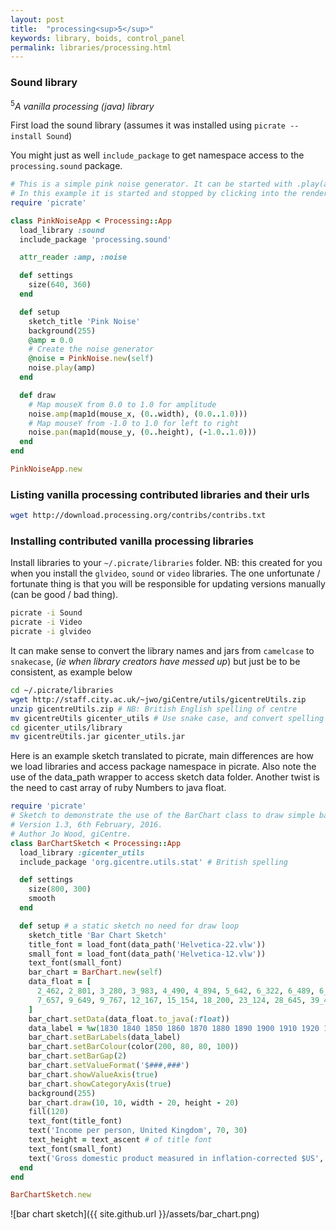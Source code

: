 ```yaml
---
layout: post
title:  "processing<sup>5</sup>"
keywords: library, boids, control_panel
permalink: libraries/processing.html
---
```

### Sound library ###

<sup>5</sup><i>A vanilla processing (java) library</i>

First load the sound library (assumes it was installed using `picrate --install Sound`)

You might just as well `include_package` to get namespace access to the `processing.sound` package.

```ruby
# This is a simple pink noise generator. It can be started with .play(amp).
# In this example it is started and stopped by clicking into the renderer window.
require 'picrate'

class PinkNoiseApp < Processing::App
  load_library :sound
  include_package 'processing.sound'

  attr_reader :amp, :noise

  def settings
    size(640, 360)
  end

  def setup
    sketch_title 'Pink Noise'
    background(255)
    @amp = 0.0
    # Create the noise generator
    @noise = PinkNoise.new(self)
    noise.play(amp)
  end      

  def draw
    # Map mouseX from 0.0 to 1.0 for amplitude
    noise.amp(map1d(mouse_x, (0..width), (0.0..1.0)))
    # Map mouseY from -1.0 to 1.0 for left to right
    noise.pan(map1d(mouse_y, (0..height), (-1.0..1.0)))
  end
end

PinkNoiseApp.new
```

### Listing vanilla processing contributed libraries and their urls ###

```bash
wget http://download.processing.org/contribs/contribs.txt
```

### Installing contributed vanilla processing libraries ###

Install libraries to your `~/.picrate/libraries` folder.  NB: this created for you when you install the `glvideo`, `sound` or `video` libraries. The one unfortunate / fortunate thing is that you will be responsible for updating versions manually (can be good / bad thing).

```bash
picrate -i Sound
picrate -i Video
picrate -i glvideo
```

It can make sense to convert the library names and jars from `camelcase` to `snakecase`, (_ie when library creators have messed up_) but just be to be consistent, as example below

```bash
cd ~/.picrate/libraries
wget http://staff.city.ac.uk/~jwo/giCentre/utils/gicentreUtils.zip
unzip gicentreUtils.zip # NB: British English spelling of centre
mv gicentreUtils gicenter_utils # Use snake case, and convert spelling
cd gicenter_utils/library
mv gicentreUtils.jar gicenter_utils.jar
```
Here is an example sketch translated to picrate, main differences are how we load libraries and access package namespace in picrate. Also note the use of the data_path wrapper to access sketch data folder. Another twist is the need to cast array of ruby Numbers to java float.

```ruby
require 'picrate'
# Sketch to demonstrate the use of the BarChart class to draw simple bar charts.
# Version 1.3, 6th February, 2016.
# Author Jo Wood, giCentre.
class BarChartSketch < Processing::App
  load_library :gicenter_utils
  include_package 'org.gicentre.utils.stat' # British spelling

  def settings
    size(800, 300)
    smooth
  end

  def setup # a static sketch no need for draw loop
    sketch_title 'Bar Chart Sketch'
    title_font = load_font(data_path('Helvetica-22.vlw'))
    small_font = load_font(data_path('Helvetica-12.vlw'))
    text_font(small_font)
    bar_chart = BarChart.new(self)
    data_float = [
      2_462, 2_801, 3_280, 3_983, 4_490, 4_894, 5_642, 6_322, 6_489, 6_401,
      7_657, 9_649, 9_767, 12_167, 15_154, 18_200, 23_124, 28_645, 39_471
    ]
    bar_chart.setData(data_float.to_java(:float))
    data_label = %w(1830 1840 1850 1860 1870 1880 1890 1900 1910 1920 1930 1940 1950 1960 1970 1980 1990 2000 2010)
    bar_chart.setBarLabels(data_label)
    bar_chart.setBarColour(color(200, 80, 80, 100))
    bar_chart.setBarGap(2)
    bar_chart.setValueFormat('$###,###')
    bar_chart.showValueAxis(true)
    bar_chart.showCategoryAxis(true)
    background(255)
    bar_chart.draw(10, 10, width - 20, height - 20)
    fill(120)
    text_font(title_font)
    text('Income per person, United Kingdom', 70, 30)
    text_height = text_ascent # of title font
    text_font(small_font)
    text('Gross domestic product measured in inflation-corrected $US', 70, 30 + text_height)
  end
end

BarChartSketch.new
```

![bar chart sketch]({{ site.github.url }}/assets/bar_chart.png)
